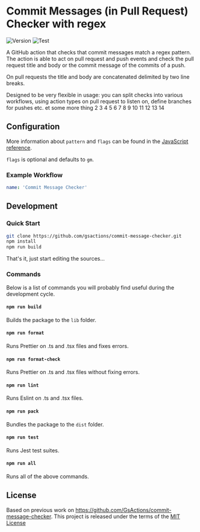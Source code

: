 # Commit Messages (in Pull Request) Checker with regex

![Version](https://img.shields.io/github/v/release/axe007/commit-message-checker?style=flat-square)
![Test](https://github.com/gsactions/commit-message-checker/workflows/build-test/badge.svg)

A GitHub action that checks that commit messages match a regex pattern. The
action is able to act on pull request and push events and check the pull
request title and body or the commit message of the commits of a push.

On pull requests the title and body are concatenated delimited by two line
breaks.

Designed to be very flexible in usage: you can split checks into various
workflows, using action types on pull request to listen on, define branches
for pushes etc. et some more thing 2 3 4 5 6 7 8 9 10 11 12 13 14

## Configuration

More information about `pattern` and `flags` can be found in the
[JavaScript reference](https://developer.mozilla.org/en-US/docs/Web/JavaScript/Reference/Global_Objects/RegExp).

`flags` is optional and defaults to `gm`.

### Example Workflow

```yml
name: 'Commit Message Checker'

```

## Development

### Quick Start

```sh
git clone https://github.com/gsactions/commit-message-checker.git
npm install
npm run build
```

That's it, just start editing the sources...

### Commands

Below is a list of commands you will probably find useful during the development
cycle.

#### `npm run build`

Builds the package to the `lib` folder.

#### `npm run format`

Runs Prettier on .ts and .tsx files and fixes errors.

#### `npm run format-check`

Runs Prettier on .ts and .tsx files without fixing errors.

#### `npm run lint`

Runs Eslint on .ts and .tsx files.

#### `npm run pack`

Bundles the package to the `dist` folder.

#### `npm run test`

Runs Jest test suites.

#### `npm run all`

Runs all of the above commands.

## License

Based on previous work on https://github.com/GsActions/commit-message-checker.
This project is released under the terms of the [MIT License](LICENSE)
